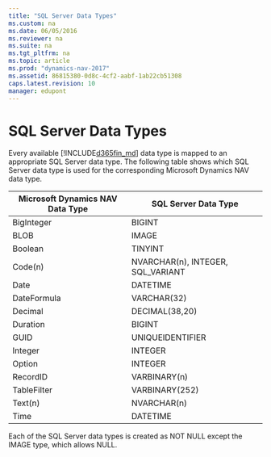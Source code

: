 ```yaml
---
title: "SQL Server Data Types"
ms.custom: na
ms.date: 06/05/2016
ms.reviewer: na
ms.suite: na
ms.tgt_pltfrm: na
ms.topic: article
ms.prod: "dynamics-nav-2017"
ms.assetid: 86815380-0d8c-4cf2-aabf-1ab22cb51308
caps.latest.revision: 10
manager: edupont
---
```

# SQL Server Data Types
Every available [!INCLUDE[d365fin_md](../includes/d365fin_md.md)] data type is mapped to an appropriate SQL Server data type. The following table shows which SQL Server data type is used for the corresponding Microsoft Dynamics NAV data type.  
  
|Microsoft Dynamics NAV Data Type|SQL Server Data Type|  
|--------------------------------------|--------------------------|  
|BigInteger|BIGINT|  
|BLOB|IMAGE|  
|Boolean|TINYINT|  
|Code(n)|NVARCHAR(n), INTEGER, SQL_VARIANT|  
|Date|DATETIME|  
|DateFormula|VARCHAR(32)|  
|Decimal|DECIMAL(38,20)|  
|Duration|BIGINT|  
|GUID|UNIQUEIDENTIFIER|  
|Integer|INTEGER|  
|Option|INTEGER|  
|RecordID|VARBINARY(n)|  
|TableFilter|VARBINARY(252)|  
|Text(n)|NVARCHAR(n)|  
|Time|DATETIME|  
  
 Each of the SQL Server data types is created as NOT NULL except the IMAGE type, which allows NULL.